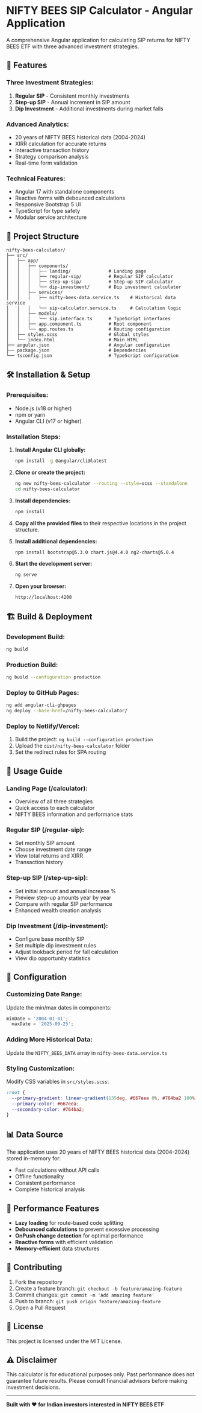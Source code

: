 # NIFTY BEES SIP Calculator - Angular Application

A comprehensive Angular application for calculating SIP returns for NIFTY BEES ETF with three advanced investment strategies.

## 🚀 Features

### **Three Investment Strategies:**
1. **Regular SIP** - Consistent monthly investments
2. **Step-up SIP** - Annual increment in SIP amount  
3. **Dip Investment** - Additional investments during market falls

### **Advanced Analytics:**
- 20 years of NIFTY BEES historical data (2004-2024)
- XIRR calculation for accurate returns
- Interactive transaction history
- Strategy comparison analysis
- Real-time form validation

### **Technical Features:**
- Angular 17 with standalone components
- Reactive forms with debounced calculations
- Responsive Bootstrap 5 UI
- TypeScript for type safety
- Modular service architecture

## 📁 Project Structure

```
nifty-bees-calculator/
├── src/
│   ├── app/
│   │   ├── components/
│   │   │   ├── landing/              # Landing page
│   │   │   ├── regular-sip/          # Regular SIP calculator
│   │   │   ├── step-up-sip/          # Step-up SIP calculator
│   │   │   └── dip-investment/       # Dip investment calculator
│   │   ├── services/
│   │   │   ├── nifty-bees-data.service.ts    # Historical data service
│   │   │   └── sip-calculator.service.ts     # Calculation logic
│   │   ├── models/
│   │   │   └── sip.interface.ts      # TypeScript interfaces
│   │   ├── app.component.ts          # Root component
│   │   └── app.routes.ts             # Routing configuration
│   ├── styles.scss                   # Global styles
│   └── index.html                    # Main HTML
├── angular.json                      # Angular configuration
├── package.json                      # Dependencies
└── tsconfig.json                     # TypeScript configuration
```

## 🛠️ Installation & Setup

### **Prerequisites:**
- Node.js (v18 or higher)
- npm or yarn
- Angular CLI (v17 or higher)

### **Installation Steps:**

1. **Install Angular CLI globally:**
   ```bash
   npm install -g @angular/cli@latest
   ```

2. **Clone or create the project:**
   ```bash
   ng new nifty-bees-calculator --routing --style=scss --standalone
   cd nifty-bees-calculator
   ```

3. **Install dependencies:**
   ```bash
   npm install
   ```

4. **Copy all the provided files** to their respective locations in the project structure.

5. **Install additional dependencies:**
   ```bash
   npm install bootstrap@5.3.0 chart.js@4.4.0 ng2-charts@5.0.4
   ```

6. **Start the development server:**
   ```bash
   ng serve
   ```

7. **Open your browser:**
   ```
   http://localhost:4200
   ```

## 🏗️ Build & Deployment

### **Development Build:**
```bash
ng build
```

### **Production Build:**
```bash
ng build --configuration production
```

### **Deploy to GitHub Pages:**
```bash
ng add angular-cli-ghpages
ng deploy --base-href=/nifty-bees-calculator/
```

### **Deploy to Netlify/Vercel:**
1. Build the project: `ng build --configuration production`
2. Upload the `dist/nifty-bees-calculator` folder
3. Set the redirect rules for SPA routing

## 🎯 Usage Guide

### **Landing Page (/calculator):**
- Overview of all three strategies
- Quick access to each calculator
- NIFTY BEES information and performance stats

### **Regular SIP (/regular-sip):**
- Set monthly SIP amount
- Choose investment date range
- View total returns and XIRR
- Transaction history

### **Step-up SIP (/step-up-sip):**
- Set initial amount and annual increase %
- Preview step-up amounts year by year
- Compare with regular SIP performance
- Enhanced wealth creation analysis

### **Dip Investment (/dip-investment):**
- Configure base monthly SIP
- Set multiple dip investment rules
- Adjust lookback period for fall calculation
- View dip opportunity statistics

## 🔧 Configuration

### **Customizing Date Range:**
Update the min/max dates in components:
```typescript
minDate = '2004-01-01';
  maxDate = '2025-09-25';
```

### **Adding More Historical Data:**
Update the `NIFTY_BEES_DATA` array in `nifty-bees-data.service.ts`

### **Styling Customization:**
Modify CSS variables in `src/styles.scss`:
```scss
:root {
  --primary-gradient: linear-gradient(135deg, #667eea 0%, #764ba2 100%);
  --primary-color: #667eea;
  --secondary-color: #764ba2;
}
```

## 📊 Data Source

The application uses 20 years of NIFTY BEES historical data (2004-2024) stored in-memory for:
- Fast calculations without API calls
- Offline functionality
- Consistent performance
- Complete historical analysis

## 🚀 Performance Features

- **Lazy loading** for route-based code splitting
- **Debounced calculations** to prevent excessive processing
- **OnPush change detection** for optimal performance
- **Reactive forms** with efficient validation
- **Memory-efficient** data structures

## 🤝 Contributing

1. Fork the repository
2. Create a feature branch: `git checkout -b feature/amazing-feature`
3. Commit changes: `git commit -m 'Add amazing feature'`
4. Push to branch: `git push origin feature/amazing-feature`
5. Open a Pull Request

## 📄 License

This project is licensed under the MIT License.

## ⚠️ Disclaimer

This calculator is for educational purposes only. Past performance does not guarantee future results. Please consult financial advisors before making investment decisions.

---

**Built with ❤️ for Indian investors interested in NIFTY BEES ETF**